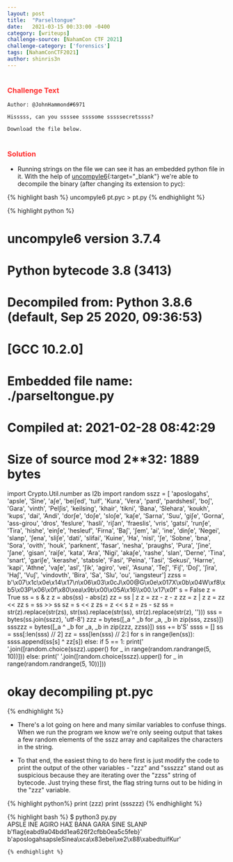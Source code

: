 ```yaml
---
layout: post
title:  "Parseltongue"
date:   2021-03-15 00:33:00 -0400
category: [writeups]
challenge-source: [NahamCon CTF 2021]
challenge-category: ['forensics']
tags: [NahamConCTF2021]
author: shinris3n
---
```

<h1></h1>
<h3><font color=FF3030>Challenge Text</font></h3>


```
Author: @JohnHammond#6971

Hisssss, can you ssssee ssssome sssssecretssss?

Download the file below.
``` 

<h1></h1>
<h3><font color=FF3030>Solution</font></h3>

- Running strings on the file we can see it has an embedded python file in it.  With the help of [uncompyle6](https://pypi.org/project/uncompyle6/){:target="_blank"} we're able to decompile the binary (after changing its extension to pyc):

{% highlight bash %}
uncompyle6 pt.pyc > pt.py
{% endhighlight %}

{% highlight python %}
# uncompyle6 version 3.7.4
# Python bytecode 3.8 (3413)
# Decompiled from: Python 3.8.6 (default, Sep 25 2020, 09:36:53) 
# [GCC 10.2.0]
# Embedded file name: ./parseltongue.py
# Compiled at: 2021-02-28 08:42:29
# Size of source mod 2**32: 1889 bytes
import Crypto.Util.number as l2b
import random
sszz = [
 'aposlogahs', 'apsle', 'Sine', 'aʃe', 'bei∫ed', 'tuif', 'Kura', 'Vera', 'pard', 'pardshesl', 'bo∫', 'Gara', 'vinth', 'Pelʃis', 'keilsing', 'khair', 'tikni', 'Bana', 'Slehara', 'koukh', 'kups', 'dai', 'Andi', 'dorʃe', 'doʃe', 'sloʃe', 'kaʃe', 'Sarna', 'Suu', 'giʃe', 'Gorna', 'ass-girou', 'dros', 'feslure', 'hasli', 'riʃan', 'fraeslis', 'vris', 'gatsi', 'runʃe', 'Tira', 'hishe', 'einʃe', 'hesleuf', 'Firna', 'Baʃ', 'ʃem', 'ai', 'ine', 'dinʃe', 'Negei', 'slanp', 'ʃena', 'sliʃe', 'dati', 'slifai', 'Kuine', 'Ha', 'nisl', 'ʃe', 'Sobne', 'bna', 'Sora', 'ovith', 'houk', 'parknent', 'fasar', 'nesha', 'praughs', 'Pura', 'ʃine', 'ʃane', 'gisan', 'rai∫e', 'kata', 'Ara', 'Nigi', 'akaʃe', 'rashe', 'slan', 'Derne', 'Tina', 'snart', 'gariʃe', 'kerashe', 'stabsle', 'Fasi', 'Peina', 'Tasi', 'Sekusi', 'Harne', 'kapi', 'Athne', 'vaʃe', 'asl', 'ʃik', 'agiro', 'vei', 'Asuna', 'Teʃ', 'Fiʃ', 'Doʃ', 'ʃira', 'Haʃ', 'Vuʃ', 'vindovth', 'Bira', 'Sa', 'Slu', 'ou', 'iangsteur']
zzss = b'\x07\x1c\x0e\x14\x17\n\x06\x03\x0cJ\x00@G\x0e\x017X\x0b\x04W\xf8\xb5\x03P\x06\x0f\x80\xea\x9b\x00\x05A\x16\\\x00.\x17\x0f'
s = False
z = True
ss = s & z
z = abs(ss) - abs(z)
zz = ss | z
z = zz - z - z
zz = z | z
z = zz << zz
s = ss >> ss
sz = s << z
zs = z << s
z = zs - sz
ss = str(z).replace(str(zs), str(ss).replace(str(ss), str(z).replace(str(z), '')))
sss = bytes(ss.join(sszz), 'utf-8')
zzz = bytes([_a ^ _b for _a, _b in zip(sss, zzss)])
ssszzz = bytes([_a ^ _b for _a, _b in zip(zzz, zzss)])
sss += b'S'
ssss = []
ss = sss[:len(sss) // 2]
zz = sss[len(sss) // 2:]
for s in range(len(ss)):
    ssss.append(ss[s] ^ zz[s])
else:
    if 5 == 1:
        print(' '.join([random.choice(sszz).upper() for _ in range(random.randrange(5, 10))]))
    else:
        print(' '.join([random.choice(sszz).upper() for _ in range(random.randrange(5, 10))]))
# okay decompiling pt.pyc
{% endhighlight %}

- There's a lot going on here and many similar variables to confuse things.  When we run the program we know we're only seeing output that takes a few random elements of the sszz array and capitalizes the characters in the string.  

- To that end, the easiest thing to do here first is just modify the code to print the output of the other variables - "zzz" and "ssszzz" stand out as suspicious because they are iterating over the "zzss" string of bytecode.  Just trying these first, the flag string turns out to be hiding in the "zzz" variable.

{% highlight python%}
print (zzz)
print (ssszzz)
{% endhighlight %}

{% highlight bash %}
$ python3 py.py                                                          
APSLE INE AGIRO HAƩ BANA GARA SINE SLANP
b'flag{eabd9a04bdd1ea626f2cfbb0ea5c5feb}'
b'aposlogahsapsleSinea\xca\x83ebei\xe2\x88\xabedtuifKur'
```
{% endhighlight %}